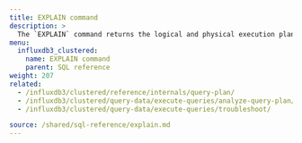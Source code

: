 ```yaml
---
title: EXPLAIN command
description: > 
  The `EXPLAIN` command returns the logical and physical execution plans for the specified SQL statement.
menu:
  influxdb3_clustered:
    name: EXPLAIN command
    parent: SQL reference
weight: 207
related:
  - /influxdb3/clustered/reference/internals/query-plan/
  - /influxdb3/clustered/query-data/execute-queries/analyze-query-plan/
  - /influxdb3/clustered/query-data/execute-queries/troubleshoot/

source: /shared/sql-reference/explain.md
---
```


<!-- 
The content of this page is at /content/shared/sql-reference/explain.md
-->
